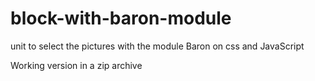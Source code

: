 # block-with-baron-module
unit to select the pictures with the module Baron on css and JavaScript

Working version in a zip archive
